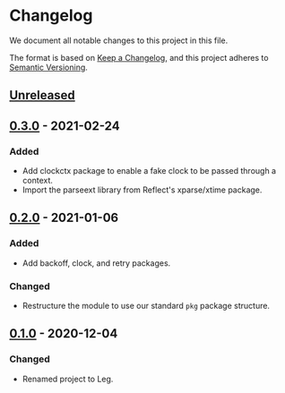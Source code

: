 # Changelog

We document all notable changes to this project in this file.

The format is based on [Keep a Changelog](https://keepachangelog.com/en/1.0.0/), and this project adheres to [Semantic Versioning](https://semver.org/spec/v2.0.0.html).

## [Unreleased]

## [0.3.0] - 2021-02-24

### Added

* Add clockctx package to enable a fake clock to be passed through a context.
* Import the parseext library from Reflect's xparse/xtime package.

## [0.2.0] - 2021-01-06

### Added

* Add backoff, clock, and retry packages.

### Changed

* Restructure the module to use our standard `pkg` package structure.

## [0.1.0] - 2020-12-04

### Changed

* Renamed project to Leg.

[Unreleased]: https://github.com/puppetlabs/leg/compare/timeutil/v0.3.0...HEAD
[0.3.0]: https://github.com/puppetlabs/leg/compare/timeutil/v0.2.0...timeutil/v0.3.0
[0.2.0]: https://github.com/puppetlabs/leg/compare/timeutil/v0.1.0...timeutil/v0.2.0
[0.1.0]: https://github.com/puppetlabs/leg/compare/d290e8e835c3fa3ea4e93073bfe19e1958493d47...timeutil/v0.1.0
